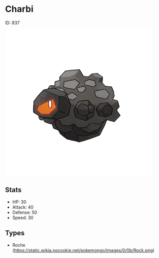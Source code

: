 # Charbi


ID: 837

![](https://raw.githubusercontent.com/PokeAPI/sprites/master/sprites/pokemon/other/official-artwork/837.png "Charbi")

## Stats


 - HP: 30
 - Attack: 40
 - Defense: 50
 - Speed: 30

## Types


 - Roche (https://static.wikia.nocookie.net/pokemongo/images/0/0b/Rock.png)
